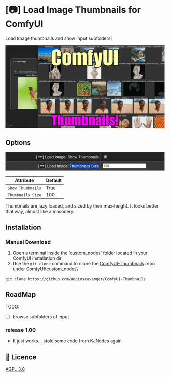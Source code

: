 # [📷] Load Image Thumbnails for ComfyUI
Load Image thumbnails and show input subfolders!

<p align="center">
 <img src="assets/ComfyUI-Thumbnails-featured-meme.webp" />
</p>

## Options

![ComfyUI-Thumbnails-options](/assets/ComfyUI-Thumbnails-options.webp)

| Attribute | Default |
| --- | --- |
| `Show Thumbnails` | True |
| `Thumbnails Size` | 100 |

Thumbnails are lazy loaded, and sized by their max-height. It looks better that way, almost like a masonery.

## Installation
### Manual Download
1. Open a terminal inside the 'custom_nodes' folder located in your ComfyUI installation dir
2. Use the `git clone` command to clone the [ComfyUI-Thumbnails](https://github.com/audioscavenger/ComfyUI-Thumbnails) repo under ComfyUI\custom_nodes\
```
git clone https://github.com/audioscavenger/ComfyUI-Thumbnails
```

## RoadMap
TODO:

- [ ] browse subfolders of input

### release 1.00
- It just works... stole some code from KJNodes again


## :ribbon: Licence
[AGPL 3.0](https://choosealicense.com/licenses/gpl-3.0/)
